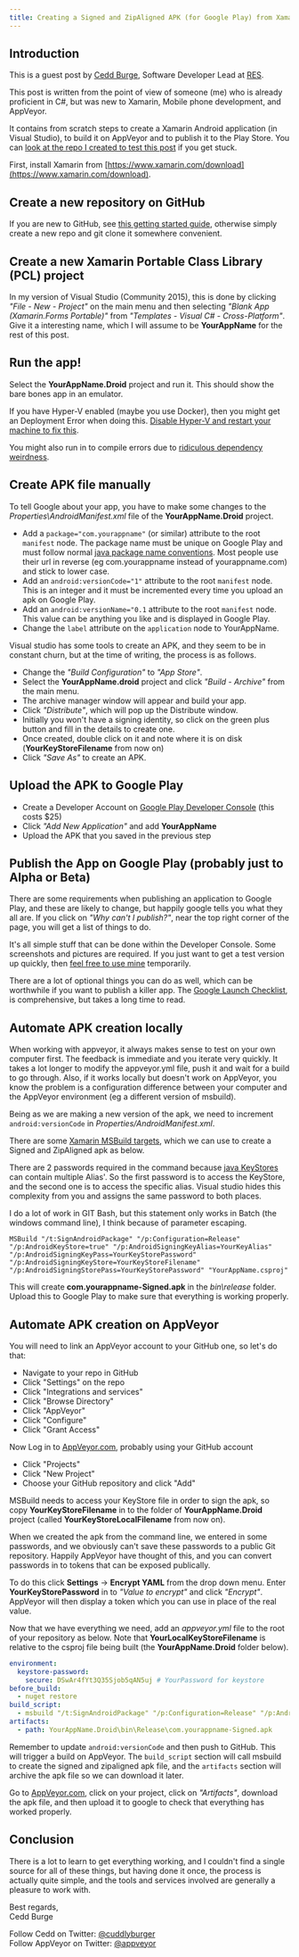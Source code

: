 ```yaml
---
title: Creating a Signed and ZipAligned APK (for Google Play) from Xamarin
---
```


## Introduction

This is a guest post by [Cedd Burge](https://github.com/ceddlyburge), Software Developer Lead at [RES](https://medium.com/res-software-team).

This post is written from the point of view of someone (me) who is already proficient in C#, but was new to Xamarin, Mobile phone development, and AppVeyor.

It contains from scratch steps to create a Xamarin Android application (in Visual Studio), to build it on AppVeyor and to publish it to the Play Store. You can [look at the repo I created to test this post](https://github.com/ceddlyburge/create-signed-zipaligned-xamarin-apk-on-appveyor) if you get stuck.

First, install Xamarin from [https://www.xamarin.com/download](https://www.xamarin.com/download).

## Create a new repository on GitHub

If you are new to GitHub, see [this getting started guide](https://guides.github.com/activities/hello-world/), otherwise simply create a new repo and git clone it somewhere convenient.

## Create a new Xamarin Portable Class Library (PCL) project

In my version of Visual Studio (Community 2015), this is done by clicking *"File - New - Project"* on the main menu and then selecting *"Blank App (Xamarin.Forms Portable)"* from *"Templates - Visual C# - Cross-Platform"*. Give it a interesting name, which I will assume to be **YourAppName** for the rest of this post.

## Run the app!

Select the **YourAppName.Droid** project and run it. This should show the bare bones app in an emulator.

If you have Hyper-V enabled (maybe you use Docker), then you might get an Deployment Error when doing this. [Disable Hyper-V and restart your machine to fix this](https://stackoverflow.com/questions/31613607/visual-studio-2015-emulator-for-android-not-working-xde-exe-exit-code-3).

You might also run in to compile errors due to [ridiculous dependency weirdness](https://stackoverflow.com/questions/40081826/system-missingmethodexception-method-android-support-v4-widget-drawerlayout-ad).

## Create APK file manually

To tell Google about your app, you have to make some changes to the *Properties\AndroidManifest.xml* file of the **YourAppName.Droid** project.

* Add a `package="com.yourappname"` (or similar) attribute to the root `manifest` node. The package name must be unique on Google Play and must follow normal [java package name conventions](https://en.wikipedia.org/wiki/Java_package#Package_naming_conventions). Most people use their url in reverse (eg com.yourappname instead of yourappname.com) and stick to lower case.
* Add an `android:versionCode="1"` attribute to the root `manifest` node. This is an integer and it must be incremented every time you upload an apk on Google Play.
* Add an `android:versionName="0.1` attribute to the root `manifest` node. This value can be anything you like and is displayed in Google Play.
* Change the `label` attribute on the `application` node to YourAppName.

Visual studio has some tools to create an APK, and they seem to be in constant churn, but at the time of writing, the process is as follows.

* Change the *"Build Configuration"* to *"App Store"*.
* Select the **YourAppName.droid** project and click *"Build - Archive"* from the main menu.
* The archive manager window will appear and build your app.
* Click *"Distribute"*, which will pop up the Distribute window.
* Initially you won't have a signing identity, so click on the green plus button and fill in the details to create one.
* Once created, double click on it and note where it is on disk (**YourKeyStoreFilename** from now on)
* Click *"Save As"* to create an APK.

## Upload the APK to Google Play

* Create a Developer Account on [Google Play Developer Console](https://play.google.com/apps/publish) (this costs $25)
* Click *"Add New Application"* and add **YourAppName**
* Upload the APK that you saved in the previous step

## Publish the App on Google Play (probably just to Alpha or Beta)

There are some requirements when publishing an application to Google Play, and these are likely to change, but happily google tells you what they all are. If you click on *"Why can't I publish?"*, near the top right corner of the page, you will get a list of things to do.

It's all simple stuff that can be done within the Developer Console. Some screenshots and pictures are required. If you just want to get a test version up quickly, then [feel free to use mine](https://github.com/ceddlyburge/CanoePoloLeagueOrganiser/tree/master/CanoePoloLeagueOrganiserXamarin/screenshots-etc) temporarily.

There are a lot of optional things you can do as well, which can be worthwhile if you want to publish a killer app. The [Google Launch Checklist](https://developer.android.com/distribute/tools/launch-checklist.html), is comprehensive, but takes a long time to read.

## Automate APK creation locally

When working with appveyor, it always makes sense to test on your own computer first. The feedback is immediate and you iterate very quickly. It takes a lot longer to modify the appveyor.yml file, push it and wait for a build to go through. Also, if it works locally but doesn't work on AppVeyor, you know the problem is a configuration difference between your computer and the AppVeyor environment (eg a different version of msbuild).

Being as we are making a new version of the apk, we need to increment `android:versionCode` in *Properties/AndroidManifest.xml*.

There are some [Xamarin MSBuild targets](https://developer.xamarin.com/guides/android/under_the_hood/build_process/#22-build-targets), which we can use to create a Signed and ZipAligned apk as below.

There are 2 passwords required in the command because [java KeyStores](https://docs.oracle.com/javase/7/docs/api/java/security/KeyStore.html) can contain multiple Alias'. So the first password is to access the KeyStore, and the second one is to access the specific alias. Visual studio hides this complexity from you and assigns the same password to both places.

I do a lot of work in GIT Bash, but this statement only works in Batch (the windows command line), I think because of parameter escaping.

```batch
MSBuild "/t:SignAndroidPackage" "/p:Configuration=Release" "/p:AndroidKeyStore=true" "/p:AndroidSigningKeyAlias=YourKeyAlias" "/p:AndroidSigningKeyPass=YourKeyStorePassword" "/p:AndroidSigningKeyStore=YourKeyStoreFilename" "/p:AndroidSigningStorePass=YourKeyStorePassword" "YourAppName.csproj"
```

This will create **com.yourappname-Signed.apk** in the *bin\release* folder. Upload this to Google Play to make sure that everything is working properly.

## Automate APK creation on AppVeyor

You will need to link an AppVeyor account to your GitHub one, so let's do that:

* Navigate to your repo in GitHub
* Click "Settings" on the repo
* Click "Integrations and services"
* Click "Browse Directory"
* Click "AppVeyor"
* Click "Configure"
* Click "Grant Access"

Now Log in to [AppVeyor.com](https://ci.appveyor.com), probably using your GitHub account

* Click "Projects"
* Click "New Project"
* Choose your GitHub repository and click "Add"

MSBuild needs to access your KeyStore file in order to sign the apk, so copy **YourKeyStoreFilename** in to the folder of **YourAppName.Droid** project (called **YourKeyStoreLocalFilename** from now on).

When we created the apk from the command line, we entered in some passwords, and we obviously can't save these passwords to a public Git repository. Happily AppVeyor have thought of this, and you can convert passwords in to tokens that can be exposed publically.

To do this click **Settings** &rarr; **Encrypt YAML** from the drop down menu. Enter **YourKeyStorePassword** in to *"Value to encrypt"* and click *"Encrypt"*. AppVeyor will then display a token which you can use in place of the real value.

Now that we have everything we need, add an *appveyor.yml* file to the root of your repository as below. Note that **YourLocalKeyStoreFilename** is relative to the csproj file being built (the **YourAppName.Droid** folder below).

```yaml
environment:
  keystore-password:
    secure: DSwAr4fYt3Q35Sjob5qAN5uj # YourPassword for keystore
before_build:
  - nuget restore
build_script:
  - msbuild "/t:SignAndroidPackage" "/p:Configuration=Release" "/p:AndroidKeyStore=true" "/p:AndroidSigningKeyAlias=YourKeyAlias" "/p:AndroidSigningKeyPass=%keystore-password%" "/p:AndroidSigningKeyStore=YourLocalKeyStoreFilename" "/p:AndroidSigningStorePass=%keystore-password%"  "YourAppName.Droid\YourAppName.csproj"
artifacts:
  - path: YourAppName.Droid\bin\Release\com.yourappname-Signed.apk
```

Remember to update `android:versionCode` and then push to GitHub. This will trigger a build on AppVeyor. The `build_script` section will call msbuild to create the signed and zipaligned apk file, and the `artifacts` section will archive the apk file so we can download it later.

Go to [AppVeyor.com](https://ci.appveyor.com), click on your project, click on *"Artifacts"*, download the apk file, and then upload it to google to check that everything has worked properly.

## Conclusion

There is a lot to learn to get everything working, and I couldn't find a single source for all of these things, but having done it once, the process is actually quite simple, and the tools and services involved are generally a pleasure to work with.

Best regards,<br>
Cedd Burge

Follow Cedd on Twitter: [@cuddlyburger](https://twitter.com/cuddlyburger)<br>
Follow AppVeyor on Twitter: [@appveyor](https://twitter.com/appveyor)
